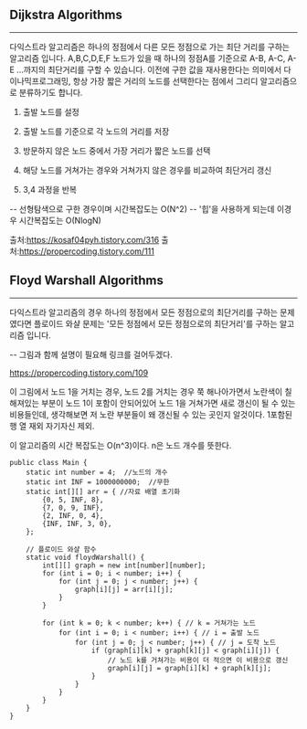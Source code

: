 ## Dijkstra Algorithms

***
다익스트라 알고리즘은 하나의 정점에서 다른 모든 정점으로 가는 최단 거리를 구하는 알고리즘 입니다. A,B,C,D,E,F 노드가 있을 때 하나의 정점A를 기준으로 A-B, A-C, A-E ...까지의 최단거리를 구할 수 있습니다. 이전에 구한 값을 재사용한다는 의미에서 다이나믹프로그래밍, 항상 가장 짧은 거리의 노드를 선택한다는 점에서 그리디 알고리즘으로 분류하기도 합니다.

1. 출발 노드를 설정

2. 출발 노드를 기준으로 각 노드의 거리를 저장

3. 방문하지 않은 노드 중에서 가장 거리가 짧은 노드를 선택

4. 해당 노드를 거쳐가는 경우와 거쳐가지 않은 경우를 비교하여 최단거리 갱신

5. 3,4 과정을 반복

-- 선형탐색으로 구한 경우이며 시간복잡도는 O(N^2)
-- '힙'을 사용하게 되는데 이경우 시간복잡도는 O(NlogN)

출처:https://kosaf04pyh.tistory.com/316
출처:https://propercoding.tistory.com/111

## Floyd Warshall Algorithms

***
다익스트라 알고리즘의 경우 하나의 정점에서 모든 정점으로의 최단거리를 구하는 문제였다면 플로이드 와샬 문제는 '모든 정점에서 모든 정점으로의 최단거리'를 구하는 알고리즘 입니다.

-- 그림과 함께 설명이 필요해 링크를 걸어두겠다.

https://propercoding.tistory.com/109

이 그림에서 노드 1을 거치는 경우, 노드 2를 거치는 경우 쭉 해나아가면서 노란색이 칠해져있는 부분이 노드 1이 포함이 안되어있어 노드 1을 거쳐가면 새로 갱신이 될 수 있는 비용들인데, 생각해보면 저 노란 부분들이 왜 갱신될 수 있는 곳인지 알것이다. 1포함된 행 열 재외 자기자신 제외.

이 알고리즘의 시간 복잡도는 O(n^3)이다. n은 노드 개수를 뜻한다. 

```
public class Main {
    static int number = 4;  //노드의 개수
    static int INF = 1000000000;  //무한
    static int[][] arr = { //자료 배열 초기화
        {0, 5, INF, 8},
        {7, 0, 9, INF},
        {2, INF, 0, 4},
        {INF, INF, 3, 0},
    };

    // 플로이드 와샬 함수
    static void floydWarshall() {
        int[][] graph = new int[number][number];
        for (int i = 0; i < number; i++) {
            for (int j = 0; j < number; j++) {
                graph[i][j] = arr[i][j];
            }
        }
        
        for (int k = 0; k < number; k++) { // k = 거쳐가는 노드
            for (int i = 0; i < number; i++) { // i = 출발 노드
                for (int j = 0; j < number; j++) { // j = 도착 노드
                    if (graph[i][k] + graph[k][j] < graph[i][j]) {
                        // 노드 k를 거쳐가는 비용이 더 적으면 이 비용으로 갱신
                        graph[i][j] = graph[i][k] + graph[k][j];
                    }
                }
            }
        }
    }
}
```